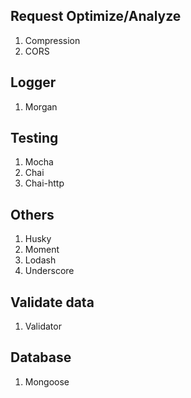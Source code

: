 ## Request Optimize/Analyze
1. Compression
2. CORS

## Logger
1. Morgan

## Testing
1. Mocha
2. Chai
3. Chai-http

## Others
1. Husky
2. Moment
3. Lodash
4. Underscore

## Validate data
1. Validator

## Database
1. Mongoose
